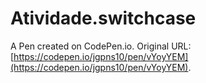 # Atividade.switchcase

A Pen created on CodePen.io. Original URL: [https://codepen.io/jgpns10/pen/vYoyYEM](https://codepen.io/jgpns10/pen/vYoyYEM).


